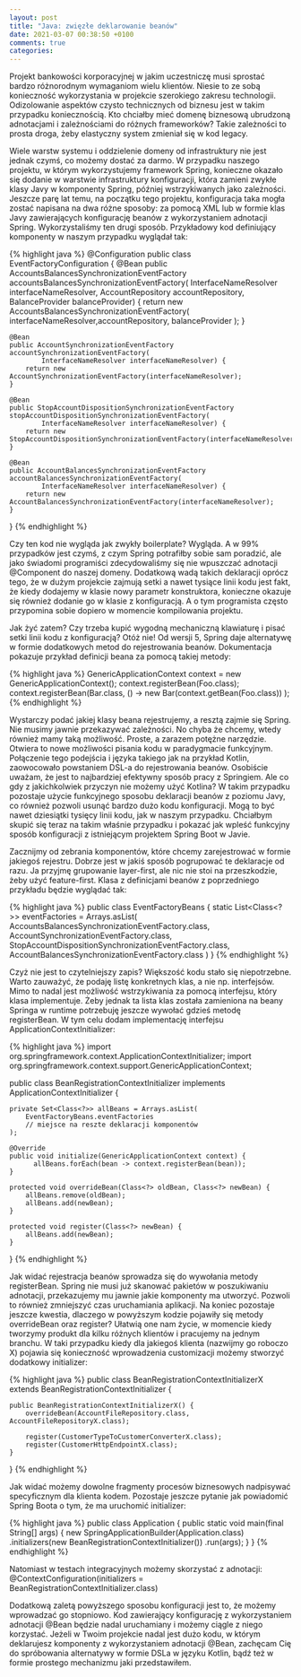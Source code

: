 ```yaml
---
layout: post
title: "Java: zwięzłe deklarowanie beanów"
date: 2021-03-07 00:38:50 +0100
comments: true
categories: 
---
```


<!--more-->

Projekt bankowości korporacyjnej w jakim uczestniczę musi sprostać bardzo różnorodnym wymaganiom wielu klientów. Niesie to ze sobą konieczność wykorzystania w projekcie szerokiego zakresu technologii. 
Odizolowanie aspektów czysto technicznych od biznesu jest w takim przypadku koniecznością. Kto chciałby mieć domenę biznesową ubrudzoną adnotacjami i zależnościami do różnych frameworków? 
Takie zależności to prosta droga, żeby elastyczny system zmieniał się w kod legacy.

Wiele warstw systemu i oddzielenie domeny od infrastruktury nie jest jednak czymś, co możemy dostać za darmo. W przypadku naszego projektu, w którym wykorzystujemy framework Spring, 
konieczne okazało się dodanie w warstwie infrastruktury konfiguracji, która zamieni zwykłe klasy Javy w komponenty Spring, później wstrzykiwanych jako zależności. Jeszcze parę lat temu, 
na początku tego projektu, konfiguracja taka mogła zostać napisana na dwa różne sposoby: za pomocą XML lub w formie klas Javy zawierających konfigurację beanów z wykorzystaniem adnotacji Spring. 
Wykorzystaliśmy ten drugi sposób. Przykładowy kod definiujący komponenty w naszym przypadku wyglądał tak:

{% highlight java %}
@Configuration
public class EventFactoryConfiguration {
    @Bean
    public AccountsBalancesSynchronizationEventFactory accountsBalancesSynchronizationEventFactory(
            InterfaceNameResolver interfaceNameResolver,
            AccountRepository accountRepository,
            BalanceProvider balanceProvider) {
        return new AccountsBalancesSynchronizationEventFactory(
                        interfaceNameResolver,accountRepository, balanceProvider
                    );
    }

    @Bean
    public AccountSynchronizationEventFactory accountSynchronizationEventFactory(
            InterfaceNameResolver interfaceNameResolver) {
        return new AccountSynchronizationEventFactory(interfaceNameResolver);
    }

    @Bean
    public StopAccountDispositionSynchronizationEventFactory stopAccountDispositionSynchronizationEventFactory(
            InterfaceNameResolver interfaceNameResolver) {
        return new StopAccountDispositionSynchronizationEventFactory(interfaceNameResolver);
    }

    @Bean
    public AccountBalancesSynchronizationEventFactory accountBalancesSynchronizationEventFactory(
            InterfaceNameResolver interfaceNameResolver) {
        return new AccountBalancesSynchronizationEventFactory(interfaceNameResolver); 
    }
}
{% endhighlight %}

Czy ten kod nie wygląda jak zwykły boilerplate? Wygląda. A w 99% przypadków jest czymś, z czym Spring potrafiłby sobie sam poradzić, 
ale jako świadomi programiści zdecydowaliśmy się nie wpuszczać adnotacji @Component do naszej domeny. Dodatkową wadą takich deklaracji oprócz tego, 
że w dużym projekcie zajmują setki a nawet tysiące linii kodu jest fakt, że kiedy dodajemy w klasie nowy parametr konstruktora, konieczne okazuje się 
również dodanie go w klasie z konfiguracją. A o tym programista często przypomina sobie dopiero w momencie kompilowania projektu.

Jak żyć zatem? Czy trzeba kupić wygodną mechaniczną klawiaturę i pisać setki linii kodu z konfiguracją? Otóż nie! Od wersji 5, Spring daje alternatywę w formie 
dodatkowych metod do rejestrowania beanów. Dokumentacja pokazuje przykład definicji beana za pomocą takiej metody:

{% highlight java %}
GenericApplicationContext context = new GenericApplicationContext();
context.registerBean(Foo.class);
context.registerBean(Bar.class, () -> new
    Bar(context.getBean(Foo.class))
);
{% endhighlight %}

Wystarczy podać jakiej klasy beana rejestrujemy, a resztą zajmie się Spring. Nie musimy jawnie przekazywać zależności. No chyba że chcemy, wtedy również mamy taką możliwość. 
Proste, a zarazem potężne narzędzie. Otwiera to nowe możliwości pisania kodu w paradygmacie funkcyjnym. Połączenie tego podejścia i języka takiego jak na przykład Kotlin, 
zaowocowało powstaniem DSL-a do rejestrowania beanów. Osobiście uważam, że jest to najbardziej efektywny sposób pracy z Springiem. Ale co gdy z jakichkolwiek przyczyn nie możemy użyć Kotlina? 
W takim przypadku pozostaje użycie funkcyjnego sposobu deklaracji beanów z poziomu Javy, co również pozwoli usunąć bardzo dużo kodu konfiguracji. Mogą to być nawet dziesiątki tysięcy linii kodu, 
jak w naszym przypadku. Chciałbym skupić się teraz na takim właśnie przypadku i pokazać jak wpleść funkcyjny sposób konfiguracji z istniejącym projektem Spring Boot w Javie.

Zacznijmy od zebrania komponentów, które chcemy zarejestrować w formie jakiegoś rejestru. Dobrze jest w jakiś sposób pogrupować te deklaracje od razu. Ja przyjmę grupowanie layer-first, 
ale nic nie stoi na przeszkodzie, żeby użyć feature-first. Klasa z definicjami beanów z poprzedniego przykładu będzie wyglądać tak:

{% highlight java %}
public class EventFactoryBeans {
    static List<Class<?>> eventFactories = Arrays.asList(
        AccountsBalancesSynchronizationEventFactory.class,
        AccountSynchronizationEventFactory.class,
        StopAccountDispositionSynchronizationEventFactory.class,
        AccountBalancesSynchronizationEventFactory.class
    )
}
{% endhighlight %}

Czyż nie jest to czytelniejszy zapis? Większość kodu stało się niepotrzebne. Warto zauważyć, że podaję listę konkretnych klas, a nie np. interfejsów. 
Mimo to nadal jest możliwość wstrzykiwania za pomocą interfejsu, który klasa implementuje. 
Żeby jednak ta lista klas została zamieniona na beany Springa w runtime potrzebuję jeszcze wywołać gdzieś metodę registerBean. 
W tym celu dodam implementację interfejsu ApplicationContextInitializer:

{% highlight java %}
import org.springframework.context.ApplicationContextInitializer;
import org.springframework.context.support.GenericApplicationContext;

public class BeanRegistrationContextInitializer implements 
    ApplicationContextInitializer<GenericApplicationContext> {
    
    private Set<Class<?>> allBeans = Arrays.asList(
        EventFactoryBeans.eventFactories
        // miejsce na reszte deklaracji komponentów
    );

    @Override
    public void initialize(GenericApplicationContext context) {
          allBeans.forEach(bean -> context.registerBean(bean));
    }

    protected void overrideBean(Class<?> oldBean, Class<?> newBean) {
        allBeans.remove(oldBean);
        allBeans.add(newBean);
    }

    protected void register(Class<?> newBean) {
        allBeans.add(newBean);
    }
}
{% endhighlight %}

Jak widać rejestracja beanów sprowadza się do wywołania metody registerBean. Spring nie musi już skanować pakietów w poszukiwaniu adnotacji, przekazujemy mu jawnie jakie komponenty ma utworzyć. 
Pozwoli to również zmniejszyć czas uruchamiania aplikacji. Na koniec pozostaje jeszcze kwestia, dlaczego w powyższym kodzie pojawiły się metody overrideBean oraz register? 
Ułatwią one nam życie, w momencie kiedy tworzymy produkt dla kilku różnych klientów i pracujemy na jednym branchu. W taki przypadku kiedy dla jakiegoś klienta (nazwijmy go roboczo X) 
pojawia się konieczność wprowadzenia customizacji możemy stworzyć dodatkowy initializer:

{% highlight java %}
public class BeanRegistrationContextInitializerX extends
    BeanRegistrationContextInitializer {
    
    public BeanRegistrationContextInitializerX() {
        overrideBean(AccountFileRepository.class, AccountFileRepositoryX.class);

        register(CustomerTypeToCustomerConverterX.class);
        register(CustomerHttpEndpointX.class);
    }
    
}
{% endhighlight %}

Jak widać możemy dowolne fragmenty procesów biznesowych nadpisywać specyficznym dla klienta kodem. Pozostaje jeszcze pytanie jak powiadomić Spring Boota o tym, że ma uruchomić initializer:

{% highlight java %}
public class Application {
    public static void main(final String[] args) {
        new SpringApplicationBuilder(Application.class)
                .initializers(new BeanRegistrationContextInitializer())
                .run(args);
    }
}
{% endhighlight %}

Natomiast w testach integracyjnych możemy skorzystać z adnotacji: @ContextConfiguration(initializers = BeanRegistrationContextInitializer.class)

Dodatkową zaletą powyższego sposobu konfiguracji jest to, że możemy wprowadzać go stopniowo. Kod zawierający konfigurację z wykorzystaniem adnotacji @Bean będzie nadal uruchamiany 
i możemy ciągle z niego korzystać. Jeżeli w Twoim projekcie nadal jest dużo kodu, w którym deklarujesz komponenty z wykorzystaniem adnotacji @Bean, zachęcam Cię do spróbowania alternatywy 
w formie DSLa w języku Kotlin, bądź też w formie prostego mechanizmu jaki przedstawiłem.

